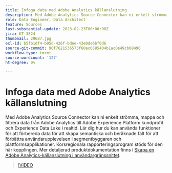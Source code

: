 ```yaml
---
title: Infoga data med Adobe Analytics källanslutning
description: Med Adobe Analytics Source Connector kan ni enkelt strömma, mappa och filtrera data från Adobe Analytics till Adobe Experience Platform kundprofil och Experience Data Lake i realtid.
role: Data Engineer, Data Architect
feature: Sources
last-substantial-update: 2023-02-23T00:00:00Z
jira: KT-3824
thumbnail: 29687.jpg
exl-id: b5fb1df4-b05d-426f-bdee-43e0de6bf0d6
source-git-commit: 90f7621536573f60ac6585404b1ac0e49cb08496
workflow-type: tm+mt
source-wordcount: '127'
ht-degree: 0%

---
```


# Infoga data med Adobe Analytics källanslutning

Med Adobe Analytics Source Connector kan ni enkelt strömma, mappa och filtrera data från Adobe Analytics till Adobe Experience Platform kundprofil och Experience Data Lake i realtid. Lär dig hur du kan använda funktioner för att förbereda data för att skapa semantiska och beräknade fält för att förbättra användarupplevelsen i segmentbyggaren och plattformsapplikationer. Korsregionala rapporteringsprogram stöds för den här kopplingen. Mer detaljerad produktdokumentation finns i [Skapa en Adobe Analytics-källanslutning i användargränssnittet](https://experienceleague.adobe.com/docs/experience-platform/sources/ui-tutorials/create/adobe-applications/analytics.html).

>[!VIDEO](https://video.tv.adobe.com/v/29687?quality=12&learn=on)
